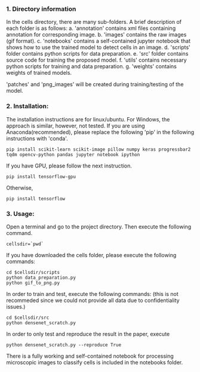 ### 1. Directory information
In the cells directory, there are many sub-folders. A brief description of each folder is as follows:
	a. 'annotation' contains xml files containing annotation for corresponding image.
	b. 'images' contains the raw images (gif format).
	c. 'notebooks' contains a self-contained jupyter notebook that shows how to use the trained model to detect cells in an image.
	d. 'scripts' folder contains python scripts for data preparation.
	e. 'src' folder contains source code for training the proposed model.
	f. 'utils' contains necessary python scripts for training and data preparation.
	g. 'weights' contains weights of trained models.

'patches' and 'png_images' will be created during training/testing of the model.


### 2. Installation:

The installation instructions are for linux/ubuntu. For Windows, the approach is similar, however, not tested. If you are using Anaconda(recommended), please replace the following 'pip' in the following instructions with 'conda'. 

	pip install scikit-learn scikit-image pillow numpy keras progressbar2 tqdm opencv-python pandas jupyter notebook ipython

If you have GPU, please follow the next instruction.
	
	pip install tensorflow-gpu

Otherwise,
	
	pip install tensorflow



### 3. Usage:
	
Open a terminal and go to the project directory. Then execute the following command.

	cellsdir=`pwd`

If you have downloaded the cells folder, please execute the following commands:

	cd $cellsdir/scripts
	python data_preparation.py
	python gif_to_png.py

In order to train and test, execute the following commands: (this is not recommeded since we could not provide all data due to confidentiality issues.)

	cd $cellsdir/src
	python densenet_scratch.py


In order to only test and reproduce the result in the paper, execute

	python densenet_scratch.py --reproduce True



There is a fully working and self-contained notebook for processing microscopic images to classify cells is included in the notebooks folder.
